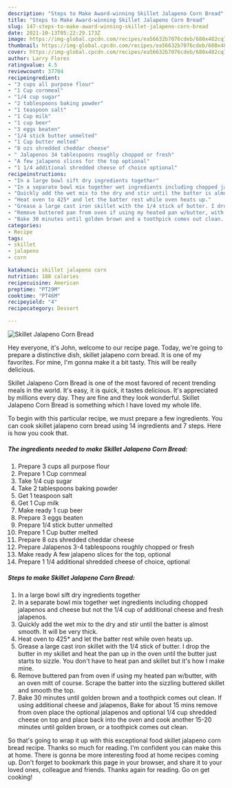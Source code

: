 ```yaml
---
description: "Steps to Make Award-winning Skillet Jalapeno Corn Bread"
title: "Steps to Make Award-winning Skillet Jalapeno Corn Bread"
slug: 147-steps-to-make-award-winning-skillet-jalapeno-corn-bread
date: 2021-10-13T05:22:29.173Z
image: https://img-global.cpcdn.com/recipes/ea56632b7076cdeb/680x482cq70/skillet-jalapeno-corn-bread-recipe-main-photo.jpg
thumbnail: https://img-global.cpcdn.com/recipes/ea56632b7076cdeb/680x482cq70/skillet-jalapeno-corn-bread-recipe-main-photo.jpg
cover: https://img-global.cpcdn.com/recipes/ea56632b7076cdeb/680x482cq70/skillet-jalapeno-corn-bread-recipe-main-photo.jpg
author: Larry Flores
ratingvalue: 4.5
reviewcount: 37704
recipeingredient:
- "3 cups all purpose flour"
- "1 Cup cornmeal"
- "1/4 cup sugar"
- "2 tablespoons baking powder"
- "1 teaspoon salt"
- "1 Cup milk"
- "1 cup beer"
- "3 eggs beaten"
- "1/4 stick butter unmelted"
- "1 Cup butter melted"
- "8 ozs shredded cheddar cheese"
- " Jalapenos 34 tablespoons roughly chopped or fresh"
- "A few jalapeno slices for the top optional"
- "1 1/4 additional shredded cheese of choice optional"
recipeinstructions:
- "In a large bowl sift dry ingredients together"
- "In a separate bowl mix together wet ingredients including chopped jalapenos and cheese but not the 1/4 cup of additional cheese and fresh jalapenos."
- "Quickly add the wet mix to the dry and stir until the batter is almost smooth. It will be very thick."
- "Heat oven to 425* and let the batter rest while oven heats up."
- "Grease a large cast iron skillet with the 1/4 stick of butter. I drop the butter in my skillet and heat the pan up in the oven until the butter just starts to sizzle. You don&#39;t have to heat pan and skillet but it&#39;s how I make mine."
- "Remove buttered pan from oven if using my heated pan w/butter, with an oven mitt of course. Scrape the batter into the sizzling buttered skillet and smooth the top."
- "Bake 30 minutes until golden brown and a toothpick comes out clean. If using additional cheese and jalapenos, Bake for about 15 mins remove from oven place the optional jalapenos and optional 1/4 cup shredded cheese on top and place back into the oven and cook another 15-20 minutes until golden brown, or a toothpick comes out clean."
categories:
- Recipe
tags:
- skillet
- jalapeno
- corn

katakunci: skillet jalapeno corn 
nutrition: 188 calories
recipecuisine: American
preptime: "PT29M"
cooktime: "PT46M"
recipeyield: "4"
recipecategory: Dessert

---
```



![Skillet Jalapeno Corn Bread](https://img-global.cpcdn.com/recipes/ea56632b7076cdeb/680x482cq70/skillet-jalapeno-corn-bread-recipe-main-photo.jpg)

Hey everyone, it's John, welcome to our recipe page. Today, we're going to prepare a distinctive dish, skillet jalapeno corn bread. It is one of my favorites. For mine, I'm gonna make it a bit tasty. This will be really delicious.

Skillet Jalapeno Corn Bread is one of the most favored of recent trending meals in the world. It's easy, it is quick, it tastes delicious. It's appreciated by millions every day. They are fine and they look wonderful. Skillet Jalapeno Corn Bread is something which I have loved my whole life.




To begin with this particular recipe, we must prepare a few ingredients. You can cook skillet jalapeno corn bread using 14 ingredients and 7 steps. Here is how you cook that.

<!--inarticleads1-->

##### The ingredients needed to make Skillet Jalapeno Corn Bread:

1. Prepare 3 cups all purpose flour
1. Prepare 1 Cup cornmeal
1. Take 1/4 cup sugar
1. Take 2 tablespoons baking powder
1. Get 1 teaspoon salt
1. Get 1 Cup milk
1. Make ready 1 cup beer
1. Prepare 3 eggs beaten
1. Prepare 1/4 stick butter unmelted
1. Prepare 1 Cup butter melted
1. Prepare 8 ozs shredded cheddar cheese
1. Prepare  Jalapenos 3-4 tablespoons roughly chopped or fresh
1. Make ready A few jalapeno slices for the top, optional
1. Prepare 1 1/4 additional shredded cheese of choice, optional




<!--inarticleads2-->

##### Steps to make Skillet Jalapeno Corn Bread:

1. In a large bowl sift dry ingredients together
1. In a separate bowl mix together wet ingredients including chopped jalapenos and cheese but not the 1/4 cup of additional cheese and fresh jalapenos.
1. Quickly add the wet mix to the dry and stir until the batter is almost smooth. It will be very thick.
1. Heat oven to 425* and let the batter rest while oven heats up.
1. Grease a large cast iron skillet with the 1/4 stick of butter. I drop the butter in my skillet and heat the pan up in the oven until the butter just starts to sizzle. You don&#39;t have to heat pan and skillet but it&#39;s how I make mine.
1. Remove buttered pan from oven if using my heated pan w/butter, with an oven mitt of course. Scrape the batter into the sizzling buttered skillet and smooth the top.
1. Bake 30 minutes until golden brown and a toothpick comes out clean. If using additional cheese and jalapenos, Bake for about 15 mins remove from oven place the optional jalapenos and optional 1/4 cup shredded cheese on top and place back into the oven and cook another 15-20 minutes until golden brown, or a toothpick comes out clean.




So that's going to wrap it up with this exceptional food skillet jalapeno corn bread recipe. Thanks so much for reading. I'm confident you can make this at home. There is gonna be more interesting food at home recipes coming up. Don't forget to bookmark this page in your browser, and share it to your loved ones, colleague and friends. Thanks again for reading. Go on get cooking!
